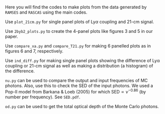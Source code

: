 Here you will find the codes to make plots from the data generated by `RAMSES` and `RASCAS` using the main codes. 

Use `plot_21cm.py` for single panel plots of Ly$`\alpha`$ coupling and 21-cm signal.

Use `2byb2_plots.py` to create the 4-panel plots like figures 3 and 5 in our paper.

Use `compare_xa.py` and `compare_T21.py` for making 6 panelled plots as in figures 6 and 7, respectively.

Use `ind_diff.py` for making single panel plots showing the difference of Lyα coupling or 21-cm signal as well as making a distribution (a histogram) of the difference.

`nu.py` can be used to compare the output and input frequencies of MC photons. Also, use this to check the SED of the input photons. We used a Pop-II model from Barkana & Loeb (2005) for which SED$`\propto \nu^{-0.86}`$ (by number per frequency). See `SED.pdf`.

`od.py` can be used to get the total optical depth of the Monte Carlo photons.

